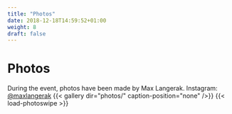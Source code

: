 ```yaml
---
title: "Photos"
date: 2018-12-18T14:59:52+01:00
weight: 8
draft: false
---
```

# Photos
During the event, photos have been made by Max Langerak. Instagram: <a target="_blank" href="https://www.instagram.com/maxlangerak/">@maxlangerak</a>
{{< gallery dir="photos/" caption-position="none" />}} {{< load-photoswipe >}}